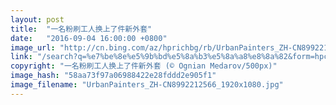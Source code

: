 ```yaml
---
layout: post
title:  "一名粉刷工人换上了件新外套"
date:   "2016-09-04 16:00:00 +0800"
image_url: "http://cn.bing.com/az/hprichbg/rb/UrbanPainters_ZH-CN8992212566_1920x1080.jpg"
link: "/search?q=%e7%be%8e%e5%9b%bd%e5%8a%b3%e5%8a%a8%e8%8a%82&form=hpcapt&mkt=zh-cn"
copyright: "一名粉刷工人换上了件新外套 (© Ognian Medarov/500px)"
image_hash: "58aa73f97a06988422e28fddd2e905f1"
image_filename: "UrbanPainters_ZH-CN8992212566_1920x1080.jpg"
---
```

